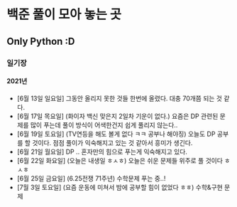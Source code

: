 # 백준 풀이 모아 놓는 곳

## Only Python :D

### 일기장

#### 2021년

- [6월 13일 일요일] 그동안 올리지 못한 것들 한번에 올렸다. 대충 70개쯤 되는 것 같다.
- [6월 17일 목요일] (화이자 백신 맞은지 2일차 기운이 없다.) 요즘은 DP 관련된 문제를 많이 푸는데 풀이 방식이 어색한건지 쉽게 풀리지 않는다..
- [6월 19일 토요일] (TV연등을 해도 볼게 없다 ㅋㅋ 공부나 해야징) 오늘도 DP 공부를 할 것이다. 점점 풀이가 익숙해지고 있는 것 같아서 흥미가 생긴다.
- [6월 21일 월요일] DP .. 혼자만의 힘으로 푸는게 익숙해지고 있다.
- [6월 22일 화요일]  (오늘은 내생일 ㅎㅅㅎ) 오늘은 쉬운 문제들 위주로 풀 것이다 ㅎㅅㅎ
- [6월 25일 금요일] (6.25전쟁 71주년) 수학문제 푸는 중..!
- [7월 3일 토요일] (요즘 운동에 미쳐서 밤에 공부할 힘이 없었다 ㅎㅎ) 수학&구현 문제  
